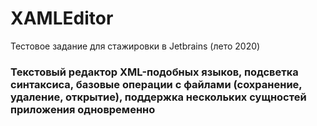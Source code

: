 # XAMLEditor
Тестовое задание для стажировки в Jetbrains (лето 2020)

### Текстовый редактор XML-подобных языков, подсветка синтаксиса, базовые операции с файлами (сохранение, удаление, открытие), поддержка нескольких сущностей приложения одновременно
